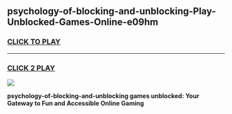 
## psychology-of-blocking-and-unblocking-Play-Unblocked-Games-Online-e09hm
<h3>
<a href="https://premium76.site?title=psychology-of-blocking-and-unblocking&ref=25A">CLICK TO PLAY</a></h3>
<hr>

<h3>
<a href="https://premium76.site?title=psychology-of-blocking-and-unblocking&ref=25A">CLICK 2 PLAY</a>
  
</h3>

<a href="https://premium76.site?title=psychology-of-blocking-and-unblocking&ref=25A"><img src="https://clearcache.store/games.png"></a>


**psychology-of-blocking-and-unblocking games unblocked: Your Gateway to Fun and Accessible Online Gaming**
